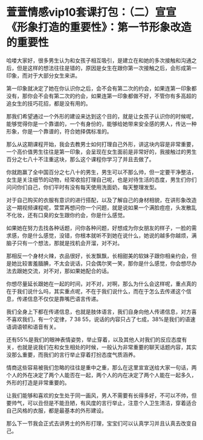 # 萱萱情感vip10套课打包：（二）宣宣《形象打造的重要性》：第一节形象改造的重要性

哈喽大家好，很多男生认为和女孩子相互吸引，是建立在和她的多次接触和沟通之后，但是这样的想法往往是错的，原因是女生在跟你第一次接触之后，会形成第一印象，而对于大部分女生来讲。

第一印象就决定了她在你认识你之后，会不会有第二次的约会，如果连第一印象都没有，那你会不会有第二次的约会，如果连第一印象都做不好，不管你有多高超的追女生的技巧花招，都是没有用的。

那我们希望通过一个外形的建设来达到这个目的，就是让女孩子认识你的时候呢，能够觉得你是一个靠谱的，一个有身份的，能够给她带来安全感的男人，传达一种形象，你是一个靠谱的，符合她择偶标准的。

那么从这期课程开始，我会去教男士如何打理自己外形，讲这块内容是非常重要，一个高价值男生往往是第一印象，会呈现在女生面前是非常好的，我接触过的男生百分之七八十不注重这块，那么这个课程你学习了并且去做了。

你就跑赢了全中国百分之七八十的男生，男生可以不那么帅，但一定要干净整洁，女生是关注细节的动物，经常收拾打理自己呢，也是对待生活的态度，男生们你们问问你们自己，你们平时有没有每天使用洗面奶，每天整理发型。

对于自己购买的衣服有意识的进行搭配，以及了解自己的身材相貌，在讲形象改造这一期视频课程呢，萱萱再想问你一个问题，就是说如果一个满脸痘痘，头发散乱不化妆，还有口臭的女生跟你约会，你是什么感觉。

如果她在努力去找各种话题，问你各种问题，好想成为你女朋友的样子，一脸的需求感，你是什么感觉，没错，你根本就听不到她在说什么，她说的越多你越烦，满脑子只有一个想法，那就是找机会开溜，对不对。

那相反一个身材火辣，衣品很好，长发飘飘，长相甜美的软妹子跟你相亲约会，但是她比较害羞腼腆，不太会说话，只会偶尔笑一笑，那你是什么感觉，你会想尽办法去跟她交流，对不对，那如果她配合的话。

你想尽量延长跟她在一起的时间，对不对，对啊，那么为什么会这样呢，重点真的在于我们说什么吗，其实重点呢，不在于我们说什么，而在于怎么去传递这个信息，传递信息不仅仅是靠嘴巴语言传递。

我们全身上下都在传递信息，也就是肢体语言，我们自身向他人传递信息，对方喜不喜欢我们，有一个定律，7 38 55，说话的内容只占了七成，38%是我们的语速语调语顿和语音有关。

还有55%是我们的眼神表情姿势，举止穿着，以及其他人对我们的反应态度有关，也就是说我们在和女生相处的时候，一般认为非常重要的聊天话题内容，其实没那么重要，而我们的言行举止穿着打扮态度气质涵养。

情商这些容易被我们忽略的往往是重中之重，那么在这里宣宣送给大家一句话，两个人的外在决定了两个人能否在一起，两个人的内在决定了两个人能在一起多久，外形的打造是非常重要的。

让我们能够和喜欢的女生处于同一画风，男人不需要有长得多好，不可以不帅，但要帅气，可以丑但是不能丑陋，有风度的言行举止，注意个人卫生清洁，穿着适合自己风格的衣服，都是最基本的外形建设。

那么下一节我会正式去讲男士的外形打理，宝宝们可以认真学习并且认真去改变自己。